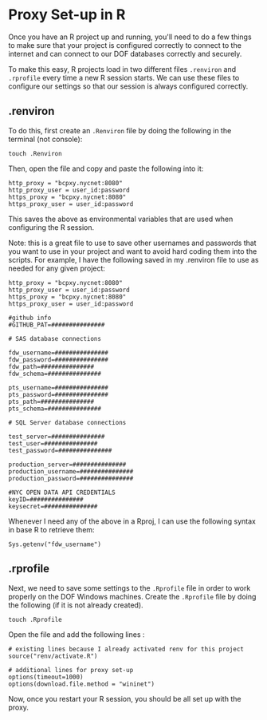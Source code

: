 # Proxy Set-up in R

Once you have an R project up and running, you'll need to do a few things to make sure that your project is configured correctly to connect to the internet and can connect to our DOF databases correctly and securely.

To make this easy, R projects load in two different files `.renviron` and `.rprofile` every time a new R session starts. We can use these files to configure our settings so that our session is always configured correctly.

## .renviron
To do this, first create an `.Renviron` file by doing the following in the terminal (not console):
```
touch .Renviron
```
Then, open the file and copy and paste the following into it:
```
http_proxy = "bcpxy.nycnet:8080"
http_proxy_user = user_id:password
https_proxy = "bcpxy.nycnet:8080"
https_proxy_user = user_id:password
```

This saves the above as environmental variables that are used when configuring the R session. 

Note: this is a great file to use to save other usernames and passwords that you want to use in your project and want to avoid hard coding them into the scripts. For example, I have the following saved in my .renviron file
to use as needed for any given project:
```
http_proxy = "bcpxy.nycnet:8080"
http_proxy_user = user_id:password
https_proxy = "bcpxy.nycnet:8080"
https_proxy_user = user_id:password

#github info
#GITHUB_PAT=###############

# SAS database connections

fdw_username=###############
fdw_password=###############
fdw_path=###############
fdw_schema=###############

pts_username=###############
pts_password=###############
pts_path=###############
pts_schema=###############

# SQL Server database connections

test_server=###############
test_user=###############
test_password=###############

production_server=###############
production_username=###############
production_password=###############

#NYC OPEN DATA API CREDENTIALS
keyID=###############
keysecret=###############
```

Whenever I need any of the above in a Rproj, I can use the following syntax in base R to retrieve them:
```
Sys.getenv("fdw_username")
```

## .rprofile

Next, we need to save some settings to the `.Rprofile` file in order to work properly on the DOF Windows machines. Create the `.Rprofile` file by doing the following (if it is not already created).

```
touch .Rprofile
```

Open the file and add the following lines :
```
# existing lines because I already activated renv for this project
source("renv/activate.R")

# additional lines for proxy set-up
options(timeout=1000)
options(download.file.method = "wininet")
```

Now, once you restart your R session, you should be all set up with the proxy. 
